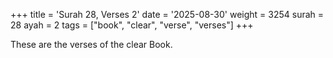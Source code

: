 +++
title = 'Surah 28, Verses 2'
date = '2025-08-30'
weight = 3254
surah = 28
ayah = 2
tags = ["book", "clear", "verse", "verses"]
+++

These are the verses of the clear Book.